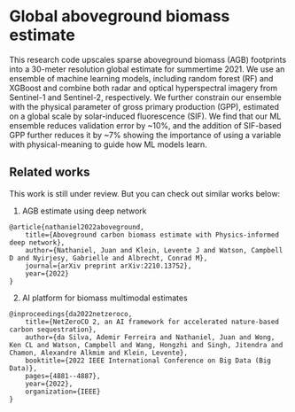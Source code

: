 # Global aboveground biomass estimate

This research code upscales sparse aboveground biomass (AGB) footprints into a 30-meter resolution global estimate for summertime 2021. We use an ensemble of machine learning models, including random forest (RF) and XGBoost and combine both radar and optical hyperspectral imagery from Sentinel-1 and Sentinel-2, respectively. We further constrain our ensemble with the physical parameter of gross primary production (GPP), estimated on a global scale by solar-induced fluorescence (SIF). We find that our ML ensemble reduces validation error by ~10%, and the addition of SIF-based GPP further reduces it by ~7% showing the importance of using a variable with physical-meaning to guide how ML models learn.

## Related works
This work is still under review. But you can check out similar works below:
1. AGB estimate using deep network
```
@article{nathaniel2022aboveground,
	title={Aboveground carbon biomass estimate with Physics-informed deep network},
	author={Nathaniel, Juan and Klein, Levente J and Watson, Campbell D and Nyirjesy, Gabrielle and Albrecht, Conrad M},
	journal={arXiv preprint arXiv:2210.13752},
	year={2022}
}
```

2. AI platform for biomass multimodal estimates 
```
@inproceedings{da2022netzeroco,
	title={NetZeroCO 2, an AI framework for accelerated nature-based carbon sequestration},
	author={da Silva, Ademir Ferreira and Nathaniel, Juan and Wong, Ken CL and Watson, Campbell and Wang, Hongzhi and Singh, Jitendra and Chamon, Alexandre Alkmim and Klein, Levente},
	booktitle={2022 IEEE International Conference on Big Data (Big Data)},
	pages={4881--4887},
	year={2022},
	organization={IEEE}
}
```
